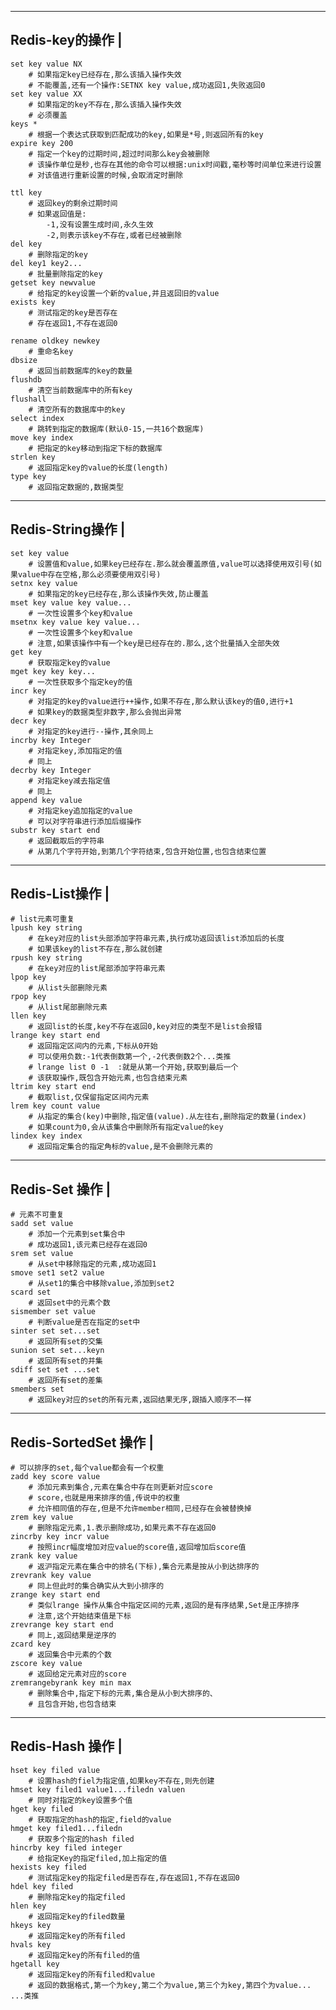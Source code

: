 
-------------------
Redis-key的操作		|
-------------------
	set key value NX
		# 如果指定key已经存在,那么该插入操作失效
		# 不能覆盖,还有一个操作:SETNX key value,成功返回1,失败返回0
	set key value XX
		# 如果指定的key不存在,那么该插入操作失效
		# 必须覆盖
	keys *
		# 根据一个表达式获取到匹配成功的key,如果是*号,则返回所有的key
	expire key 200
		# 指定一个key的过期时间,超过时间那么key会被删除
		# 该操作单位是秒,也存在其他的命令可以根据:unix时间戳,毫秒等时间单位来进行设置
		# 对该值进行重新设置的时候,会取消定时删除

	ttl key
		# 返回key的剩余过期时间
		# 如果返回值是:
			-1,没有设置生成时间,永久生效
			-2,则表示该key不存在,或者已经被删除
	del key
		# 删除指定的key
	del key1 key2...
		# 批量删除指定的key
	getset key newvalue
		# 给指定的key设置一个新的value,并且返回旧的value
	exists key
		# 测试指定的key是否存在
		# 存在返回1,不存在返回0 

	rename oldkey newkey
		# 重命名key
	dbsize
		# 返回当前数据库的key的数量
	flushdb
		# 清空当前数据库中的所有key
	flushall
		# 清空所有的数据库中的key
	select index
		# 跳转到指定的数据库(默认0-15,一共16个数据库)
	move key index
		# 把指定的key移动到指定下标的数据库
	strlen key
		# 返回指定key的value的长度(length)
	type key
		# 返回指定数据的,数据类型

-------------------
Redis-String操作		|
-------------------
	set key value
		# 设置值和value,如果key已经存在.那么就会覆盖原值,value可以选择使用双引号(如果value中存在空格,那么必须要使用双引号)
	setnx key value 
		# 如果指定的key已经存在,那么该操作失效,防止覆盖
	mset key value key value...
		# 一次性设置多个key和value
	msetnx key value key value...
		# 一次性设置多个key和value
		# 注意,如果该操作中有一个key是已经存在的.那么,这个批量插入全部失效
	get key
		# 获取指定key的value
	mget key key key...
		# 一次性获取多个指定key的值
	incr key
		# 对指定的key的value进行++操作,如果不存在,那么默认该key的值0,进行+1
		# 如果key的数据类型非数字,那么会抛出异常
	decr key
		# 对指定的key进行--操作,其余同上
	incrby key Integer
		# 对指定key,添加指定的值
		# 同上
	decrby key Integer
		# 对指定key减去指定值
		# 同上
	append key value
		# 对指定key追加指定的value
		# 可以对字符串进行添加后缀操作
	substr key start end
		# 返回截取后的字符串
		# 从第几个字符开始,到第几个字符结束,包含开始位置,也包含结束位置
-------------------
Redis-List操作		|
-------------------
	# list元素可重复
	lpush key string
		# 在key对应的list头部添加字符串元素,执行成功返回该list添加后的长度
		# 如果该key的list不存在,那么就创建
	rpush key string
		# 在key对应的list尾部添加字符串元素
	lpop key
		# 从list头部删除元素
	rpop key
		# 从list尾部删除元素
	llen key
		# 返回list的长度,key不存在返回0,key对应的类型不是list会报错
	lrange key start end
		# 返回指定区间内的元素,下标从0开始
		# 可以使用负数:-1代表倒数第一个,-2代表倒数2个...类推
		# lrange list 0 -1  :就是从第一个开始,获取到最后一个
		# 该获取操作,既包含开始元素,也包含结束元素
	ltrim key start end
		# 截取list,仅保留指定区间内元素
	lrem key count value
		# 从指定的集合(key)中删除,指定值(value).从左往右,删除指定的数量(index)		
		# 如果count为0,会从该集合中删除所有指定value的key
	lindex key index
		# 返回指定集合的指定角标的value,是不会删除元素的

-------------------
Redis-Set	操作		|
-------------------
	# 元素不可重复
	sadd set value
		# 添加一个元素到set集合中
		# 成功返回1,该元素已经存在返回0
	srem set value
		# 从set中移除指定的元素,成功返回1
	smove set1 set2 value
		# 从set1的集合中移除value,添加到set2
	scard set
		# 返回set中的元素个数
	sismember set value
		# 判断value是否在指定的set中
	sinter set set...set
		# 返回所有set的交集
	sunion set set...keyn
		# 返回所有set的并集
	sdiff set set ...set
		# 返回所有set的差集
	smembers set
		# 返回key对应的set的所有元素,返回结果无序,跟插入顺序不一样
	
-------------------
Redis-SortedSet	操作	|
-------------------
	# 可以排序的set,每个value都会有一个权重
	zadd key score value
		# 添加元素到集合,元素在集合中存在则更新对应score
		# score,也就是用来排序的值,传说中的权重
		# 允许相同值的存在,但是不允许member相同,已经存在会被替换掉
	zrem key value 
		# 删除指定元素,1.表示删除成功,如果元素不存在返回0
	zincrby key incr value
		# 按照incr幅度增加对应value的score值,返回增加后score值
	zrank key value
		# 返沪指定元素在集合中的排名(下标),集合元素是按从小到达排序的
	zrevrank key value
		# 同上但此时的集合确实从大到小排序的
	zrange key start end
		# 类似lrange 操作从集合中指定区间的元素,返回的是有序结果,Set是正序排序
		# 注意,这个开始结束值是下标
	zrevrange key start end
		# 同上,返回结果是逆序的
	zcard key
		# 返回集合中元素的个数
	zscore key value
		# 返回给定元素对应的score 
	zremrangebyrank key min max
		# 删除集合中,指定下标的元素,集合是从小到大排序的、
		# 且包含开始,也包含结束
	
-------------------
Redis-Hash	操作		|
-------------------
	hset key filed value
		# 设置hash的fiel为指定值,如果key不存在,则先创建
	hmset key filed1 value1...filedn valuen
		# 同时对指定的key设置多个值
	hget key filed
		# 获取指定的hash的指定,field的value
	hmget key filed1...filedn
		# 获取多个指定的hash filed
	hincrby key filed integer
		# 给指定Key的指定filed,加上指定的值
	hexists key filed
		# 测试指定key的指定filed是否存在,存在返回1,不存在返回0
	hdel key filed
		# 删除指定key的指定filed
	hlen key
		# 返回指定key的filed数量
	hkeys key
		# 返回指定key的所有filed
	hvals key
		# 返回指定key的所有filed的值
	hgetall key
		# 返回指定key的所有filed和value
		# 返回的数据格式,第一个为key,第二个为value,第三个为key,第四个为value... ...类推


	